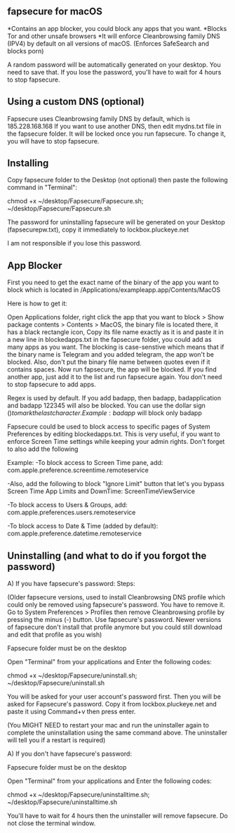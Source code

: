 fapsecure for macOS
----------------------
*Contains an app blocker, you could block any apps that you want.
*Blocks Tor and other unsafe browsers
*It will enforce Cleanbrowsing family DNS (IPV4) by default on all versions of macOS. (Enforces SafeSearch and blocks porn)

A random password will be automatically generated on your desktop. You need to save that. If you lose the password, you'll have to wait for 4 hours to stop fapsecure.

Using a custom DNS (optional)
---------------------------
Fapsecure uses Cleanbrowsing family DNS by default, which is 185.228.168.168
If you want to use another DNS, then edit mydns.txt file in the fapsecure folder. It will be locked once you run fapsecure. To change it, you will have to stop fapsecure.

Installing
----------
Copy fapsecure folder to the Desktop (not optional) then paste the following command in "Terminal":

chmod +x ~/desktop/Fapsecure/Fapsecure.sh; ~/desktop/Fapsecure/Fapsecure.sh


The password for uninstalling fapsecure will be generated on your Desktop (fapsecurepw.txt), copy it immediately to lockbox.pluckeye.net

I am not responsible if you lose this password.

App Blocker
-----------
First you need to get the exact name of the binary of the app you want to block which is located in /Applications/exampleapp.app/Contents/MacOS

Here is how to get it:

Open Applications folder, right click the app that you want to block > Show package contents > Contents > MacOS, the binary file is located there, it has a black rectangle icon, Copy its file name exactly as it is and paste it in a new line in blockedapps.txt in the fapsecure folder, you could add as many apps as you want. The blocking is case-senstive which means that if the binary name is Telegram and you added telegram, the app won't be blocked. Also, don't put the binary file name between quotes even if it contains spaces.
Now run fapsecure, the app will be blocked. If you find another app, just add it to the list and run fapsecure again. You don't need to stop fapsecure to add apps.

Regex is used by default. If you add badapp, then badapp, badapplication and badapp 122345 will also be blocked. You can use the dollar sign ($) to mark the last character. Example: badapp$ will block only badapp

Fapsecure could be used to block access to specific pages of System Preferences by editing blockedapps.txt. This is very useful, if you want to enforce Screen Time settings while keeping your admin rights. Don't forget to also add the following 

Example:
-To block access to Screen Time pane, add:
com.apple.preference.screentime.remoteservice

-Also, add the following to block "Ignore Limit" button that let's you bypass Screen Time App Limits and DownTime:
ScreenTimeViewService

-To block access to Users & Groups, add:
com.apple.preferences.users.remoteservice

-To block access to Date & Time (added by default):
com.apple.preference.datetime.remoteservice

Uninstalling (and what to do if you forgot the password)
------------
A) If you have fapsecure's password:
Steps:

(Older fapsecure versions, used to install Cleanbrowsing DNS profile which could only be removed using fapsecure's password. You have to remove it. Go to System Preferences > Profiles then remove Cleanbrowsing profile by pressing the minus (-) button. Use fapsecure's password. Newer versions of fapsecure don't install that profile anymore but you could still download and edit that profile as you wish)


Fapsecure folder must be on the desktop

Open "Terminal" from your applications and Enter the following codes:

chmod +x ~/desktop/Fapsecure/uninstall.sh; ~/desktop/Fapsecure/uninstall.sh


You will be asked for your user account's password first. 
Then you will be asked for Fapsecure's password. Copy it from lockbox.pluckeye.net and paste it using Command+v then press enter.

(You MIGHT NEED to restart your mac and run the uninstaller again to complete the uninstallation using the same command above. The uninstaller will tell you if a restart is required)

A) If you don't have fapsecure's password:


Fapsecure folder must be on the desktop

Open "Terminal" from your applications and Enter the following codes:

chmod +x ~/desktop/Fapsecure/uninstalltime.sh; ~/desktop/Fapsecure/uninstalltime.sh

You'll have to wait for 4 hours then the uninstaller will remove fapsecure. Do not close the terminal window.


